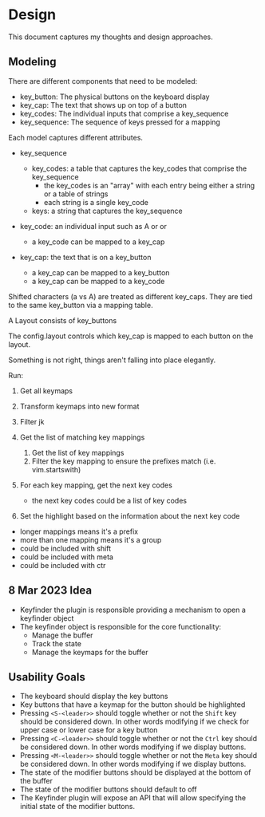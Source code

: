 # Design

This document captures my thoughts and design approaches.

## Modeling

There are different components that need to be modeled:

* key_button: The physical buttons on the keyboard display
* key_cap: The text that shows up on top of a button
* key_codes: The individual inputs that comprise a key_sequence
* key_sequence: The sequence of keys pressed for a mapping

Each model captures different attributes.

* key_sequence
  * key_codes: a table that captures the key_codes that comprise the key_sequence
    * the key_codes is an "array" with each entry being either a string or a table of strings
    * each string is a single key_code
  * keys: a string that captures the key_sequence

* key_code: an individual input such as A or <C> or <M>
  * a key_code can be mapped to a key_cap

* key_cap: the text that is on a key_button
  * a key_cap can be mapped to a key_button
  * a key_cap can be mapped to a key_code

Shifted characters (a vs A) are treated as different key_caps. They are tied to the same key_button via a mapping table.

A Layout consists of key_buttons

The config.layout controls which key_cap is mapped to each button on the layout.

Something is not right, things aren't falling into place elegantly.

Run:

1. Get all keymaps
2. Transform keymaps into new format
3. Filter jk

1. Get the list of matching key mappings
    1. Get the list of key mappings
    2. Filter the key mapping to ensure the prefixes match (i.e. vim.startswith)
2. For each key mapping, get the next key codes
    * the next key codes could be a list of key codes
3. Set the highlight based on the information about the next key code
  * longer mappings means it's a prefix
  * more than one mapping means it's a group
  * could be included with shift
  * could be included with meta
  * could be included with ctr

## 8 Mar 2023 Idea

* Keyfinder the plugin is responsible providing a mechanism to open a keyfinder object
* The keyfinder object is responsible for the core functionality:
    * Manage the buffer
    * Track the state
    * Manage the keymaps for the buffer

## Usability Goals

* The keyboard should display the key buttons
* Key buttons that have a keymap for the button should be highlighted
* Pressing `<S-<leader>>` should toggle whether or not the `Shift` key should be considered down. In other words modifying
  if we check for upper case or lower case for a key button
* Pressing `<C-<leader>>` should toggle whether or not the `Ctrl` key should be considered down. In other words
  modifying if we display buttons.
* Pressing `<M-<leader>>` should toggle whether or not the `Meta` key should be considered down. In other words
  modifying if we display buttons.
* The state of the modifier buttons should be displayed at the bottom of the buffer
* The state of the modifier buttons should default to off
* The Keyfinder plugin will expose an API that will allow specifying the initial state of the modifier buttons.
